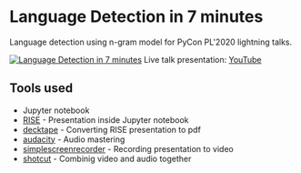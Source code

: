 # Language Detection in 7 minutes

Language detection using n-gram model for PyCon PL'2020 lightning talks.

[![Language Detection in 7 minutes](http://i3.ytimg.com/vi/ExIc_Indhtg/maxresdefault.jpg)](https://youtu.be/ExIc_Indhtg)
Live talk presentation: [YouTube](https://youtu.be/ExIc_Indhtg)

## Tools used
- Jupyter notebook
- [RISE](https://github.com/damianavila/RISE) - Presentation inside Jupyter notebook
- [decktape](https://github.com/astefanutti/decktape) - Converting RISE presentation to pdf
- [audacity](https://github.com/audacity/audacity) - Audio mastering
- [simplescreenrecorder](https://github.com/MaartenBaert/ssr) - Recording presentation to video
- [shotcut](https://github.com/mltframework/shotcut) - Combinig video and audio together
